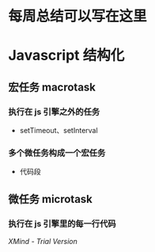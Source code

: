 # 每周总结可以写在这里

# Javascript 结构化

## 宏任务 macrotask

### 执行在 js 引擎之外的任务

- setTimeout、setInterval

### 多个微任务构成一个宏任务

- 代码段

## 微任务 microtask

### 执行在 js 引擎里的每一行代码

_XMind - Trial Version_
